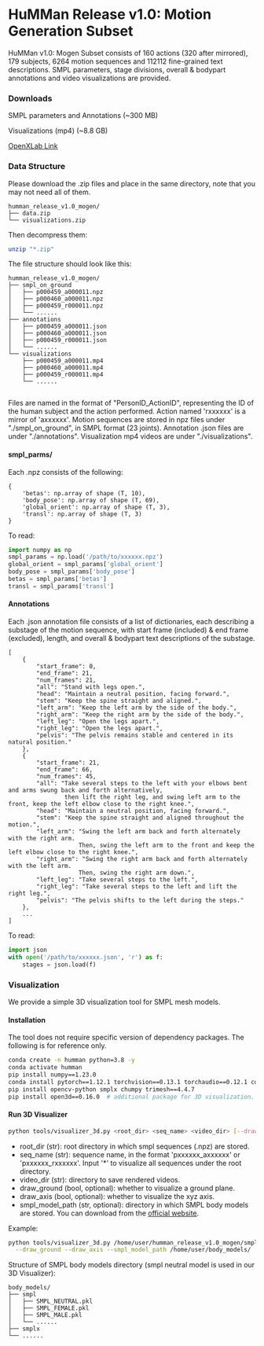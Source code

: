 # HuMMan Release v1.0: Motion Generation Subset

HuMMan v1.0: Mogen Subset consists of 160 actions (320 after mirrored), 179 subjects, 6264 motion sequences and 112112 fine-grained text descriptions. 
SMPL parameters, stage divisions, overall & bodypart annotations and video visualizations are provided. 

### Downloads

SMPL parameters and Annotations (~300 MB)

Visualizations (mp4) (~8.8 GB)

[OpenXLab Link](https://openxlab.org.cn/datasets/OpenXDLab/HuMMan/tree/main/humman_release_v1.0_mogen) 


### Data Structure
Please download the .zip files and place in the same directory, note that you may not need all of them.
```text
humman_release_v1.0_mogen/   
├── data.zip
└── visualizations.zip
```
Then decompress them:
```bash
unzip "*.zip"
```
The file structure should look like this:
```text
humman_release_v1.0_mogen/
├── smpl_on_ground
│   ├── p000459_a000011.npz
│   ├── p000460_a000011.npz
│   ├── p000459_r000011.npz
│   └── ......
├── annotations
│   ├── p000459_a000011.json
│   ├── p000460_a000011.json
│   ├── p000459_r000011.json
│   └── ......
└── visualizations
    ├── p000459_a000011.mp4
    ├── p000460_a000011.mp4
    ├── p000459_r000011.mp4
    └── ......
    
```
Files are named in the format of "PersonID_ActionID", representing the ID of the human subject and the action performed. Action named 'rxxxxxx' is a mirror of 'axxxxxx'. Motion sequences are stored in npz files under "./smpl_on_ground", in SMPL format (23 joints). Annotation .json files are under "./annotations". Visualization mp4 videos are under "./visualizations".


#### smpl_parms/
Each .npz consists of the following:
```text
{
    'betas': np.array of shape (T, 10),
    'body_pose': np.array of shape (T, 69),
    'global_orient': np.array of shape (T, 3),
    'transl': np.array of shape (T, 3)
}
```

To read:
```python
import numpy as np
smpl_params = np.load('/path/to/xxxxxx.npz')
global_orient = smpl_params['global_orient']
body_pose = smpl_params['body_pose']
betas = smpl_params['betas']
transl = smpl_params['transl']
```

#### Annotations
Each .json annotation file consists of a list of dictionaries, each describing a substage of the motion sequence, with start frame (included) & end frame (excluded), length, and overall & bodypart text descriptions of the substage.
```text
[
    {
        "start_frame": 0,
        "end_frame": 21,
        "num_frames": 21,
        "all": "Stand with legs open.",
        "head": "Maintain a neutral position, facing forward.",
        "stem": "Keep the spine straight and aligned.",
        "left_arm": "Keep the left arm by the side of the body.",
        "right_arm": "Keep the right arm by the side of the body.",
        "left_leg": "Open the legs apart.",
        "right_leg": "Open the legs apart.",
        "pelvis": "The pelvis remains stable and centered in its natural position."
    },
    {
        "start_frame": 21,
        "end_frame": 66,
        "num_frames": 45,
        "all": "Take several steps to the left with your elbows bent and arms swung back and forth alternatively,  
                then lift the right leg, and swing left arm to the front, keep the left elbow close to the right knee.",
        "head": "Maintain a neutral position, facing forward.",
        "stem": "Keep the spine straight and aligned throughout the motion.",
        "left_arm": "Swing the left arm back and forth alternately with the right arm. 
                    Then, swing the left arm to the front and keep the left elbow close to the right knee.",
        "right_arm": "Swing the right arm back and forth alternately with the left arm. 
                    Then, swing the right arm down.",
        "left_leg": "Take several steps to the left.",
        "right_leg": "Take several steps to the left and lift the right leg.",
        "pelvis": "The pelvis shifts to the left during the steps."
    },
    ...
]
```

To read:
```python
import json
with open('/path/to/xxxxxx.json', 'r') as f:
    stages = json.load(f)
```

### Visualization
We provide a simple 3D visualization tool for SMPL mesh models.

#### Installation
The tool does not require specific version of dependency packages. 
The following is for reference only. 
```bash
conda create -n humman python=3.8 -y
conda activate humman
pip install numpy==1.23.0
conda install pytorch==1.12.1 torchvision==0.13.1 torchaudio==0.12.1 cudatoolkit=11.6 -c pytorch -c conda-forge -y
pip install opencv-python smplx chumpy trimesh==4.4.7
pip install open3d==0.16.0  # additional package for 3D visualization. Version 0.16.0 is recommended.
```

#### Run 3D Visualizer
```bash
python tools/visualizer_3d.py <root_dir> <seq_name> <video_dir> [--draw_ground] [--draw_axis] [--smpl_model_path]
```
- root_dir (str): root directory in which smpl sequences (.npz) are stored.
- seq_name (str): sequence name, in the format 'pxxxxxx_axxxxxx' or 'pxxxxxx_rxxxxxx'. Input '*' to visualize all sequences under the root directory. 
- video_dir (str): directory to save rendered videos.
- draw_ground (bool, optional): whether to visualize a ground plane.
- draw_axis (bool, optional): whether to visualize the xyz axis.
- smpl_model_path (str, optional): directory in which SMPL body models are stored. You can download from the [official website](https://smpl.is.tue.mpg.de/).

Example:
```bash
python tools/visualizer_3d.py /home/user/humman_release_v1.0_mogen/smpl_on_ground p000459_a000011 /home/user/humman_release_v1.0_mogen/visualizations \
  --draw_ground --draw_axis --smpl_model_path /home/user/body_models/
```

Structure of SMPL body models directory (smpl neutral model is used in our 3D Visualizer):
```text
body_models/
├── smpl
│   ├── SMPL_NEUTRAL.pkl
│   ├── SMPL_FEMALE.pkl
│   ├── SMPL_MALE.pkl
│   └── ......
├── smplx
└── ......
    